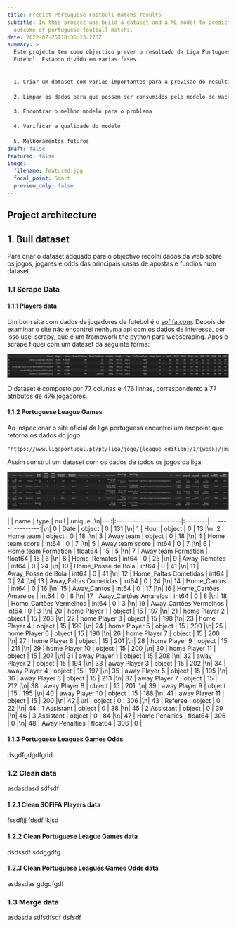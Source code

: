 ```yaml
---
title: Predict Portuguese Football matchs results
subtitle: In this project was build a dataset and a ML model to predicted the
  outcome of portuguese football matchs.
date: 2022-07-25T18:36:13.273Z
summary: >
  Este projecto tem como objectico prever o resultado da Liga Portuguesa de
  Futebol. Estando divido em varias fases.


  1. Criar um dataset com varias importantes para a previsao do resultado

  2. Limpar os dados para que possam ser consumidos pelo modelo de machine learning

  3. Encontrar o melhor modelo para o problema

  4. Verificar a qualidade do modelo

  5. Melhoramentos futuros
draft: false
featured: false
image:
  filename: featured.jpg
  focal_point: Smart
  preview_only: false
---
```

## Project architecture

## 1. Buil dataset

Para criar o dataset adquado para o objectivo recolhi dados da web sobre os jogos, jogares e odds das principais casas de apostas e fundios num dataset

### 1.1 Scrape Data

#### 1.1.1 Players data

Um bom site com dados de jogadores de futebol é o [sofifa.com](https://sofifa.com).
Depois de examinar o site não encontrei nenhuma api com os dados de interesse, por isso usei scrapy, que é um framework the python para webscraping.
Apos o scrape fiquei com um dataset da seguinte forma:

![header sofifa raw data](sofifa_raw_data_header.png)

O dataset é composto por 77 colunas e 476 linhas, correspondento a 77 atributos de 476 jogadores.

#### 1.1.2 Portuguese League Games

Ao inspecionar o site oficial da liga portuguesa encontrei um endpoint que retorna os dados do jogo.

```
"https://www.ligaportugal.pt/pt/liga/jogo/{league_edition}/1/{week}/{match_number}/resumo/true"
```

Assim construi um dataset com os dados de todos os jogos da liga.

![portuguese league data](ligapt_raw_data_header.png)

|    | name                   | type    |   null |   unique |\n|---:|:-----------------------|:--------|-------:|---------:|\n|  0 | Date                   | object  |      0 |      131 |\n|  1 | Hour                   | object  |      0 |       13 |\n|  2 | Home team              | object  |      0 |       18 |\n|  3 | Away team              | object  |      0 |       18 |\n|  4 | Home team score        | int64   |      0 |        7 |\n|  5 | Away team score        | int64   |      0 |        7 |\n|  6 | Home team Formation    | float64 |     15 |        5 |\n|  7 | Away team Formation    | float64 |     15 |        6 |\n|  8 | Home_Remates           | int64   |      0 |       25 |\n|  9 | Away_Remates           | int64   |      0 |       24 |\n| 10 | Home_Posse de Bola     | int64   |      0 |       41 |\n| 11 | Away_Posse de Bola     | int64   |      0 |       41 |\n| 12 | Home_Faltas Cometidas  | int64   |      0 |       24 |\n| 13 | Away_Faltas Cometidas  | int64   |      0 |       24 |\n| 14 | Home_Cantos            | int64   |      0 |       16 |\n| 15 | Away_Cantos            | int64   |      0 |       17 |\n| 16 | Home_Cartões Amarelos  | int64   |      0 |        8 |\n| 17 | Away_Cartões Amarelos  | int64   |      0 |        8 |\n| 18 | Home_Cartões Vermelhos | int64   |      0 |        3 |\n| 19 | Away_Cartões Vermelhos | int64   |      0 |        3 |\n| 20 | home Player 1          | object  |     15 |      197 |\n| 21 | home Player 2          | object  |     15 |      203 |\n| 22 | home Player 3          | object  |     15 |      198 |\n| 23 | home Player 4          | object  |     15 |      199 |\n| 24 | home Player 5          | object  |     15 |      200 |\n| 25 | home Player 6          | object  |     15 |      190 |\n| 26 | home Player 7          | object  |     15 |      200 |\n| 27 | home Player 8          | object  |     15 |      201 |\n| 28 | home Player 9          | object  |     15 |      211 |\n| 29 | home Player 10         | object  |     15 |      200 |\n| 30 | home Player 11         | object  |     15 |      207 |\n| 31 | away Player 1          | object  |     15 |      208 |\n| 32 | away Player 2          | object  |     15 |      194 |\n| 33 | away Player 3          | object  |     15 |      202 |\n| 34 | away Player 4          | object  |     15 |      197 |\n| 35 | away Player 5          | object  |     15 |      195 |\n| 36 | away Player 6          | object  |     15 |      213 |\n| 37 | away Player 7          | object  |     15 |      212 |\n| 38 | away Player 8          | object  |     15 |      201 |\n| 39 | away Player 9          | object  |     15 |      195 |\n| 40 | away Player 10         | object  |     15 |      188 |\n| 41 | away Player 11         | object  |     15 |      200 |\n| 42 | url                    | object  |      0 |      306 |\n| 43 | Referee                | object  |      0 |       22 |\n| 44 | 1 Assistant            | object  |      0 |       38 |\n| 45 | 2 Assistant            | object  |      0 |       39 |\n| 46 | 3 Assistant            | object  |      0 |       84 |\n| 47 | Home Penalties         | float64 |    306 |        0 |\n| 48 | Away Penalties         | float64 |    306 |        0 |

#### 1.1.3 Portuguese Leagues Games Odds

dsgdfgdgdfgdd

### 1.2 Clean data

asdasdasd sdfsdf

#### 1.2.1 Clean SOFIFA Players data

fssdfjjj fdsdf lkjsd

#### 1.2.2 Clean Portuguese League Games data

dsdssdf sddggdfg

#### 1.2.3 Clean Portuguese Leagues Games Odds data

asdasdas gdgdfgdf

### 1.3 Merge data

asdasda sdfsdfsdf
dsfsdf